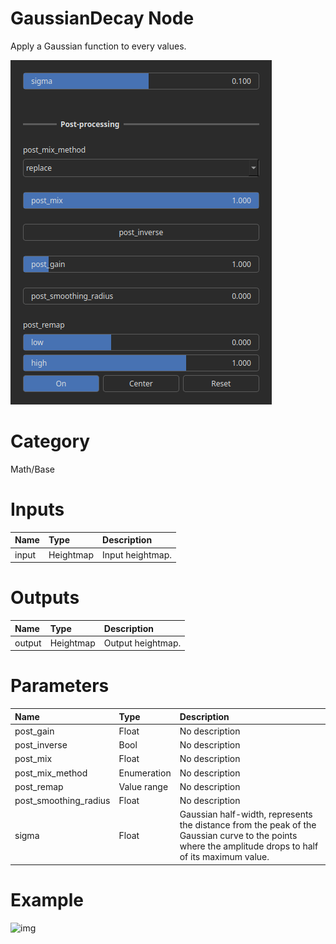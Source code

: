 
GaussianDecay Node
==================


Apply a Gaussian function to every values.



![img](../../images/nodes/GaussianDecay_settings.png)


# Category


Math/Base
# Inputs

|Name|Type|Description|
| :--- | :--- | :--- |
|input|Heightmap|Input heightmap.|

# Outputs

|Name|Type|Description|
| :--- | :--- | :--- |
|output|Heightmap|Output heightmap.|

# Parameters

|Name|Type|Description|
| :--- | :--- | :--- |
|post_gain|Float|No description|
|post_inverse|Bool|No description|
|post_mix|Float|No description|
|post_mix_method|Enumeration|No description|
|post_remap|Value range|No description|
|post_smoothing_radius|Float|No description|
|sigma|Float|Gaussian half-width, represents the distance from the peak of the Gaussian curve to the points where the amplitude drops to half of its maximum value.|

# Example


![img](../../images/nodes/GaussianDecay.png)

